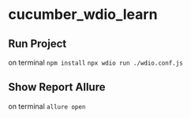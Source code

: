 # cucumber_wdio_learn

## Run Project
on terminal
`npm install`
`npx wdio run ./wdio.conf.js`

## Show Report Allure
on terminal
`allure open`   